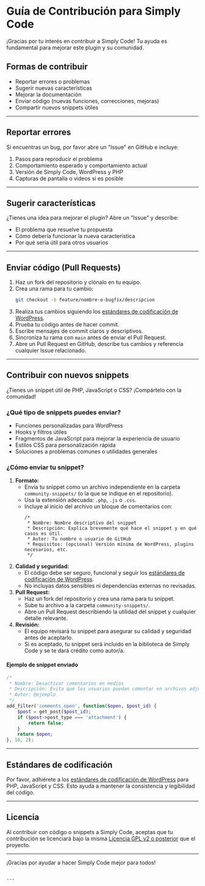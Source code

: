 # Guía de Contribución para Simply Code

¡Gracias por tu interés en contribuir a Simply Code! Tu ayuda es fundamental para mejorar este plugin y su comunidad.

## Formas de contribuir

- Reportar errores o problemas
- Sugerir nuevas características
- Mejorar la documentación
- Enviar código (nuevas funciones, correcciones, mejoras)
- Compartir nuevos snippets útiles

---

## Reportar errores

Si encuentras un bug, por favor abre un "Issue" en GitHub e incluye:

1. Pasos para reproducir el problema
2. Comportamiento esperado y comportamiento actual
3. Versión de Simply Code, WordPress y PHP
4. Capturas de pantalla o videos si es posible

---

## Sugerir características

¿Tienes una idea para mejorar el plugin? Abre un "Issue" y describe:

- El problema que resuelve tu propuesta
- Cómo debería funcionar la nueva característica
- Por qué sería útil para otros usuarios

---

## Enviar código (Pull Requests)

1. Haz un fork del repositorio y clónalo en tu equipo.
2. Crea una rama para tu cambio:
   ```bash
   git checkout -b feature/nombre-o-bugfix/descripcion
   ```
3. Realiza tus cambios siguiendo los [estándares de codificación de WordPress](https://developer.wordpress.org/coding-standards/wordpress-coding-standards/php/).
4. Prueba tu código antes de hacer commit.
5. Escribe mensajes de commit claros y descriptivos.
6. Sincroniza tu rama con `main` antes de enviar el Pull Request.
7. Abre un Pull Request en GitHub, describe tus cambios y referencia cualquier Issue relacionado.

---

## Contribuir con nuevos snippets

¿Tienes un snippet útil de PHP, JavaScript o CSS? ¡Compártelo con la comunidad!

### ¿Qué tipo de snippets puedes enviar?

- Funciones personalizadas para WordPress
- Hooks y filtros útiles
- Fragmentos de JavaScript para mejorar la experiencia de usuario
- Estilos CSS para personalización rápida
- Soluciones a problemas comunes o utilidades generales

### ¿Cómo enviar tu snippet?

1. **Formato:**
   - Envía tu snippet como un archivo independiente en la carpeta `community-snippets/` (o la que se indique en el repositorio).
   - Usa la extensión adecuada: `.php`, `.js` o `.css`.
   - Incluye al inicio del archivo un bloque de comentarios con:
     ```
     /*
      * Nombre: Nombre descriptivo del snippet
      * Descripción: Explica brevemente qué hace el snippet y en qué casos es útil.
      * Autor: Tu nombre o usuario de GitHub
      * Requisitos: (opcional) Versión mínima de WordPress, plugins necesarios, etc.
      */
     ```
2. **Calidad y seguridad:**
   - El código debe ser seguro, funcional y seguir los [estándares de codificación de WordPress](https://developer.wordpress.org/coding-standards/wordpress-coding-standards/php/).
   - No incluyas datos sensibles ni dependencias externas no revisadas.
3. **Pull Request:**
   - Haz un fork del repositorio y crea una rama para tu snippet.
   - Sube tu archivo a la carpeta `community-snippets/`.
   - Abre un Pull Request describiendo la utilidad del snippet y cualquier detalle relevante.
4. **Revisión:**
   - El equipo revisará tu snippet para asegurar su calidad y seguridad antes de aceptarlo.
   - Si es aceptado, tu snippet será incluido en la biblioteca de Simply Code y se te dará crédito como autor/a.

#### Ejemplo de snippet enviado

```php
/*
 * Nombre: Desactivar comentarios en medios
 * Descripción: Evita que los usuarios puedan comentar en archivos adjuntos (medios).
 * Autor: @ejemplo
 */
add_filter('comments_open', function($open, $post_id) {
    $post = get_post($post_id);
    if ($post->post_type === 'attachment') {
        return false;
    }
    return $open;
}, 10, 2);
```

---

## Estándares de codificación

Por favor, adhiérete a los [estándares de codificación de WordPress](https://developer.wordpress.org/coding-standards/wordpress-coding-standards/php/) para PHP, JavaScript y CSS. Esto ayuda a mantener la consistencia y legibilidad del código.

---

## Licencia

Al contribuir con código o snippets a Simply Code, aceptas que tu contribución se licenciará bajo la misma [Licencia GPL v2 o posterior](https://www.gnu.org/licenses/gpl-2.0.html) que el proyecto.

---

¡Gracias por ayudar a hacer Simply Code mejor para todos!
```

---
